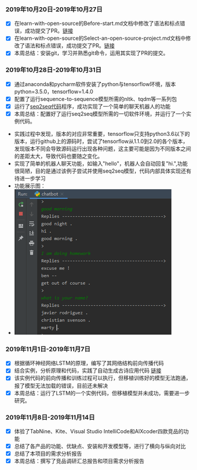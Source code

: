 ### <i class="icon-chevron-sign-left"></i>  2019年10月20日-2019年10月27日
- [x] 在learn-with-open-source的Before-start.md文档中修改了语法和标点错误，成功提交了PR。[链接][1]
- [x] 在learn-with-open-source的Select-an-open-source-project.md文档中修改了语法和标点错误，成功提交了PR。[链接][2]
- [x] 本周总结：安装git，学习并熟悉git命令，运用其实现了PR的提交。

[1]:https://github.com/zhuangbiaowei/learn-with-open-source/commit/049b74d6b16d0870de7f4da208b35a607da86e71
[2]:https://github.com/zhuangbiaowei/learn-with-open-source/commit/1b59d6ea9da434c37a3c974a8edcfd16f0fa7595

### <i class="icon-chevron-sign-left"></i>  2019年10月28日-2019年10月31日
- [x] 通过anaconda和pycharm软件安装了python与tensorflow环境，版本python=3.5.0，tensorflow=1.4.0
- [x] 配置了运行sequence-to-sequence模型所需的nltk、tqdm等一系列包
- [x] 运行了[seq2seq代码][3]程序，成功实现了一个简单的聊天机器人的功能
- [x] 本周总结：配置好了运行seq2seq模型所需的一切软件环境，并运行了一个实例代码。
- 实践过程中发现，版本的对应非常重要，tensorflow只支持python3.6以下的版本，运行github上的源码时，尝试了tensorflow从1.1.0到2.0的各个版本，发现版本不同会导致源码运行出现各种问题，这主要可能是因为不同版本之间的差距太大，导致代码也要随之变化。
- 实现了简单的机器人聊天功能，如输入"hello"，机器人会自动回复"hi.",功能很简陋，目的是通过该例子尝试并使用seq2seq模型，代码内部具体实现还有待进一步学习
- 功能展示图：
- ![功能展示图](https://github.com/Detect-er/pics-docs/blob/master/robot.PNG?raw=true)

[3]:https://github.com/lc222/seq2seq_chatbot/

### <i class="icon-chevron-sign-left"></i>  2019年11月1日-2019年11月7日
- [x] 根据循环神经网络LSTM的原理，编写了其网络结构前向传播代码
- [x] 结合实例，分析原理和代码，实践了自动生成古诗应用代码 [链接][4]
- [x] 该实例代码的前向传播和训练过程可以执行，但移植训练好的模型无法跑通，报了模型无法加载的错误，目前还未解决
- [x] 本周总结：运行了LSTM的一个实例代码，但移植模型并未成功，需要进一步研究。

[4]:https://blog.csdn.net/u014232627/article/details/71189078

### <i class="icon-chevron-sign-left"></i>  2019年11月8日-2019年11月14日
- [x] 体验了TabNine、Kite、Visual Studio IntelliCode和AIXcoder四款竞品的功能
- [x] 总结了各产品的功能、优缺点、安装和开发模型等，进行了横向与纵向对比
- [x] 总结了本项目的需求分析报告
- [x] 本周总结：撰写了竞品调研汇总报告和项目需求分析报告
